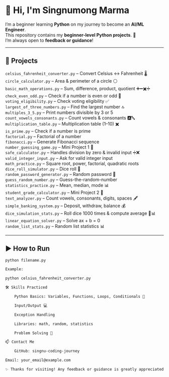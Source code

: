# 👋 Hi, I'm Singnumong Marma

I’m a beginner learning **Python** on my journey to become an **AI/ML Engineer**.  
This repository contains my **beginner-level Python projects**. 🌱  
I’m always open to **feedback or guidance**!  

---

## 🐍 Projects

`celsius_fahrenheit_converter.py` – Convert Celsius ↔ Fahrenheit 🌡️  
`circle_calculator.py` – Area & perimeter of a circle ⚪  
`basic_math_operations.py` – Sum, difference, product, quotient ➕➖✖️➗  
`check_even_odd.py` – Check if a number is even or odd 🔢  
`voting_eligibility.py` – Check voting eligibility ✅  
`largest_of_three_numbers.py` – Find the largest number 🔝  
`multiples_3_5.py` – Print numbers divisible by 3 or 5  
`count_vowels_consonants.py` – Count vowels & consonants 🅰️🔤  
`multiplication_table.py` – Multiplication table (1–10) ✖️  
`is_prime.py` – Check if a number is prime  
`factorial.py` – Factorial of a number  
`fibonacci.py` – Generate Fibonacci sequence  
`number_guessing_game.py` – Mini Project 1 🎯  
`safe_calculator.py` – Handles division by zero & invalid input ➗❌  
`valid_integer_input.py` – Ask for valid integer input  
`math_practice.py` – Square root, power, factorial, quadratic roots  
`dice_roll_simulator.py` – Dice roll 🎲  
`random_password_generator.py` – Random password 🔑  
`guess_random_number.py` – Guess-the-random-number  
`statistics_practice.py` – Mean, median, mode 📊  
`student_grade_calculator.py` – Mini Project 2 📝  
`text_analyzer.py` – Count vowels, consonants, digits, spaces 🖋️  
`simple_banking_system.py` – Deposit, withdraw, balance 💰  
`dice_simulation_stats.py` – Roll dice 1000 times & compute average 🎲📊  
`linear_equation_solver.py` – Solve ax + b = 0  
`random_list_stats.py` – Random list statistics 📊  

---

## ▶️ How to Run

```bash
python filename.py

Example:

python celsius_fahrenheit_converter.py

🛠️ Skills Practiced

    Python Basics: Variables, Functions, Loops, Conditionals 🧩

    Input/Output 💻

    Exception Handling

    Libraries: math, random, statistics

    Problem Solving 🧠

📫 Contact Me

    GitHub: singnu-coding-journey

Email: your_email@example.com

✨ Thanks for visiting! Any feedback or guidance is greatly appreciated! 🙏

